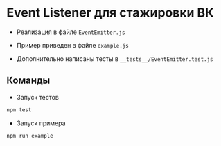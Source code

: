 # Event Listener для стажировки ВК

- Реализация в файле `EventEmitter.js`

- Пример приведен в файле `example.js`

- Дополнительно написаны тесты в `__tests__/EventEmitter.test.js`


## Команды
- Запуск тестов 
```bash
npm test
 ```

- Запуск примера
```bash
npm run example
```